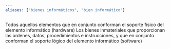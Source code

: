 ```yaml
---
aliases: ["bienes informáticos", "bien informático"]
---
```

Todos aquellos elementos que en conjunto conforman el soporte físico del elemento informático (hardware)
Los bienes inmateriales que proporcionan las ordenes, datos, procedimientos e instrucciones, y que en conjunto conforman el soporte lógico del elemento informático (software)